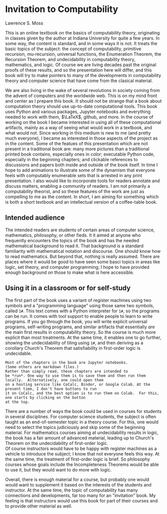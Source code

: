 # Invitation to Computability 

Lawrence S. Moss

This is an online textbook on the basics of computability theory, originating in classes given by the author 
at Indiana University for quite a few years.  In some way, the content is standard, and in some ways it is 
not. It treats the basic topics of the subject: the concept of computability, primitive recursion, 
mu-recursion, universal functions, the Enumeration Theorem, the Recursion Theorem, and undecidability in 
computability theory, mathematics, and logic.  Of course we are living decades past the original proofs of 
these results, and so the presentation here will differ, and this book will try to make pointers to many of the 
developments in computability theory and computer science that have come from the clasical material.

We are also living in the wake of several revolutions in society coming from the advent of computers and the 
worldwide web.  This is on my mind front and center as I prepare this book.  It should not be strange that a 
book about computation theory should use up-to-date computational tools. This book uses Python and various 
packages, Jupyter notebooks and everything needed to work with them, $\LaTeX$, github, and more.  In the 
course of working on the book I became interested in using all of these computational artifacts, mainly as a 
way of seeing what would work in a textbook, and what would not. Since working in this medium is new to me 
(and pretty much everyone), I became as interested in those aspects of the project as in the content.  Some of the featues of  this presentation which are not present in a traditional book are: many more pictures than
a traditional printed book contains, especially ones in color;  executable Python code, especially in the beginning chapters; and clickable references to discussions and papers both inside and outside of the book 
itself. In time I hope to add animations to illustrate some of the dynamism that everyone feels with computably 
enumerable sets that is arrested in any print presentation.
I also would like to incorporate tools for readers annotate and discuss matters, enabling a community of 
readers.  I am not primarily a computability theorist, and so these features of the work are just as 
compelling to me as the content.  In short, I am aiming for something which is both a short textbook and 
an intellectual version of a coffee-table book.

## Intended audience

The intended readers are students of certain areas of computer science, mathematics, philosophy, or other fieds.
It it aimed at anyone who frequently encounters the topics of the book and has the needed mathematical background to
read it.  That background is a standard familiarity with mathematical notation and discourse.   One should know
how to read mathematics.  But beyond that, nothing is really assumed.  There are places where it would be good to
have seen some basci topics in areas like logic, set theory, and computer programming; I hope to have provided
enough background on those to make what is here accessible.

## Using it in a classroom or for self-study


The first part of the book uses a variant of register machines using two symbols and a "programming 
language" using those same two symbols, called ```1#```.  This text comes with a Python interpreter for ```1#```, 
so the programs can be run.  It comes with tool support to enable people to learn to write programs. 
If you go through the book, you will write 
explicit universal programs, self-writing programs, and similar artifacts that essentially *are* the main first results in computability theory.  So the course is much more 
explicit than most treatments.  At the same time, it enables one to go further, showing the undecidability 
of tiling using ```1#```, and then deriving as a corollary Church's Theorem that satisfiability in first-order 
logic is undecidable.

```{note}
Most of the chapters in the book are Jupyter notebooks.
(Some others are markdown files.)
Rather than simply read, these chapters are intended to 
be *run*. One way to use them is to save them and then run them locally.  Alternatively, one could open them 
on a hosting service like CoCalc, Binder, or Google Colab. At the present time, I don't have buttons to run 
it on CoCalc, and the best option is to run them on Colab.  For this, one starts by clicking on the button 
at the top. 
```

There are a number of ways the book could be used in courses for students in several disciplines.  For computer science students,
the subject is often taught as an end-of-semester topic in a theory course.  For this, one would need to select the topics
judiciously and skip some of the beginning material.
For mathematics courses aiming at undecidability results in logic, the book has a fair amount of advanced material, leading
up to Church's Theorem on the undecidability of first-order logic.   
Of course instructors would have to be happy with register machines as a vehicle to introduce the subject;  I know that not everyone feels this way.   At the same time, the treatment of first-order logic is brief.  So philosophy 
courses whose goals include the Incompleteness Theorems would be able to use it, but they would want to do more
with logic.
 
Overall, there is enough material for a course,
but probably one would would want to supplement it based on the interests of the students and instructor.  At the
same time, the topic of computability has many connections and developments, far too many for an "invitation" book. My feeling is that instructors
would use this book for part of their courses and to provide other material as well.


